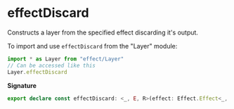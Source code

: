 # effectDiscard

Constructs a layer from the specified effect discarding it's output.

To import and use `effectDiscard` from the "Layer" module:

```ts
import * as Layer from "effect/Layer"
// Can be accessed like this
Layer.effectDiscard
```

**Signature**

```ts
export declare const effectDiscard: <_, E, R>(effect: Effect.Effect<_, E, R>) => Layer<never, E, R>
```
